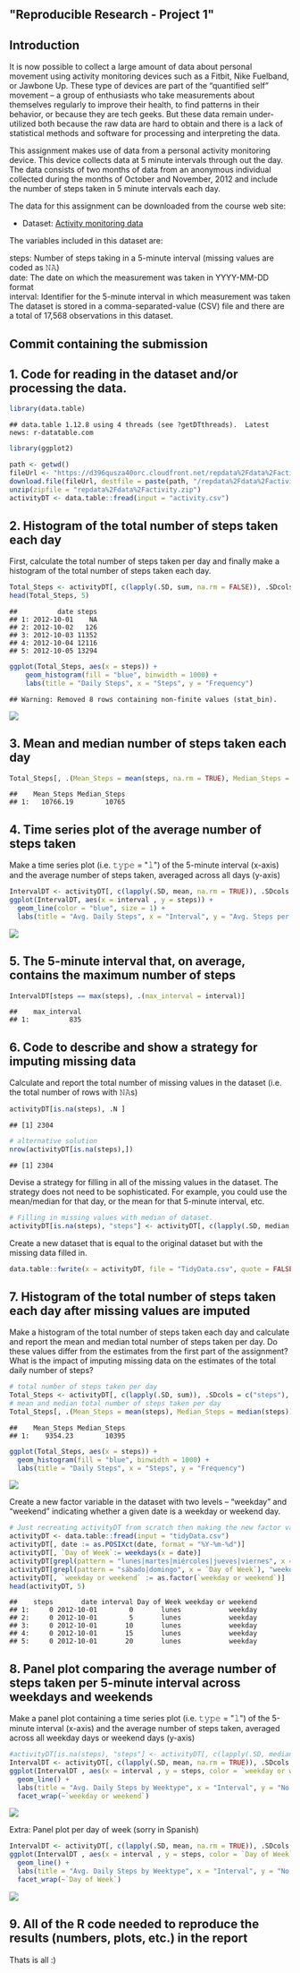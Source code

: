 
## "Reproducible Research - Project 1"

## Introduction
It is now possible to collect a large amount of data about personal movement using activity monitoring devices such as a Fitbit, Nike Fuelband, or Jawbone Up. These type of devices are part of the “quantified self” movement – a group of enthusiasts who take measurements about themselves regularly to improve their health, to find patterns in their behavior, or because they are tech geeks. But these data remain under-utilized both because the raw data are hard to obtain and there is a lack of statistical methods and software for processing and interpreting the data.

This assignment makes use of data from a personal activity monitoring device. This device collects data at 5 minute intervals through out the day. The data consists of two months of data from an anonymous individual collected during the months of October and November, 2012 and include the number of steps taken in 5 minute intervals each day.

The data for this assignment can be downloaded from the course web site:

* Dataset: [Activity monitoring data](https://d396qusza40orc.cloudfront.net/repdata%2Fdata%2Factivity.zip) 

The variables included in this dataset are:

steps: Number of steps taking in a 5-minute interval (missing values are coded as 𝙽𝙰) </br>
date: The date on which the measurement was taken in YYYY-MM-DD format </br>
interval: Identifier for the 5-minute interval in which measurement was taken </br>
The dataset is stored in a comma-separated-value (CSV) file and there are a total of 17,568 observations in this dataset. 

## Commit containing the submission
## 1. Code for reading in the dataset and/or processing the data.

```r
library(data.table)
```

```
## data.table 1.12.8 using 4 threads (see ?getDTthreads).  Latest news: r-datatable.com
```

```r
library(ggplot2)

path <- getwd()
fileUrl <- "https://d396qusza40orc.cloudfront.net/repdata%2Fdata%2Factivity.zip"
download.file(fileUrl, destfile = paste(path, "/repdata%2Fdata%2Factivity.zip", sep = "/"))
unzip(zipfile = "repdata%2Fdata%2Factivity.zip")
activityDT <- data.table::fread(input = "activity.csv")
```

## 2. Histogram of the total number of steps taken each day

First, calculate the total number of steps taken per day and finally make a histogram of the total number of steps taken each day. 


```r
Total_Steps <- activityDT[, c(lapply(.SD, sum, na.rm = FALSE)), .SDcols = c("steps"), by = .(date)] 
head(Total_Steps, 5)
```

```
##          date steps
## 1: 2012-10-01    NA
## 2: 2012-10-02   126
## 3: 2012-10-03 11352
## 4: 2012-10-04 12116
## 5: 2012-10-05 13294
```

```r
ggplot(Total_Steps, aes(x = steps)) +
    geom_histogram(fill = "blue", binwidth = 1000) +
    labs(title = "Daily Steps", x = "Steps", y = "Frequency")
```

```
## Warning: Removed 8 rows containing non-finite values (stat_bin).
```

![](PA1_template_files/figure-html/unnamed-chunk-2-1.png)<!-- -->

## 3. Mean and median number of steps taken each day


```r
Total_Steps[, .(Mean_Steps = mean(steps, na.rm = TRUE), Median_Steps = median(steps, na.rm = TRUE))]
```

```
##    Mean_Steps Median_Steps
## 1:   10766.19        10765
```

## 4. Time series plot of the average number of steps taken
Make a time series plot (i.e. 𝚝𝚢𝚙𝚎 = "𝚕") of the 5-minute interval (x-axis) and the average number of steps taken, averaged across all days (y-axis)


```r
IntervalDT <- activityDT[, c(lapply(.SD, mean, na.rm = TRUE)), .SDcols = c("steps"), by = .(interval)] 
ggplot(IntervalDT, aes(x = interval , y = steps)) + 
  geom_line(color = "blue", size = 1) + 
  labs(title = "Avg. Daily Steps", x = "Interval", y = "Avg. Steps per day")
```

![](PA1_template_files/figure-html/unnamed-chunk-4-1.png)<!-- -->

## 5. The 5-minute interval that, on average, contains the maximum number of steps


```r
IntervalDT[steps == max(steps), .(max_interval = interval)]
```

```
##    max_interval
## 1:          835
```

## 6. Code to describe and show a strategy for imputing missing data
Calculate and report the total number of missing values in the dataset (i.e. the total number of rows with 𝙽𝙰s)


```r
activityDT[is.na(steps), .N ]
```

```
## [1] 2304
```

```r
# alternative solution
nrow(activityDT[is.na(steps),])
```

```
## [1] 2304
```

Devise a strategy for filling in all of the missing values in the dataset. The strategy does not need to be sophisticated. For example, you could use the mean/median for that day, or the mean for that 5-minute interval, etc.


```r
# Filling in missing values with median of dataset. 
activityDT[is.na(steps), "steps"] <- activityDT[, c(lapply(.SD, median, na.rm = TRUE)), .SDcols = c("steps")]
```

Create a new dataset that is equal to the original dataset but with the missing data filled in.


```r
data.table::fwrite(x = activityDT, file = "TidyData.csv", quote = FALSE)
```


## 7. Histogram of the total number of steps taken each day after missing values are imputed

Make a histogram of the total number of steps taken each day and calculate and report the mean and median total number of steps taken per day. Do these values differ from the estimates from the first part of the assignment? What is the impact of imputing missing data on the estimates of the total daily number of steps?


```r
# total number of steps taken per day
Total_Steps <- activityDT[, c(lapply(.SD, sum)), .SDcols = c("steps"), by = .(date)] 
# mean and median total number of steps taken per day
Total_Steps[, .(Mean_Steps = mean(steps), Median_Steps = median(steps))]
```

```
##    Mean_Steps Median_Steps
## 1:    9354.23        10395
```

```r
ggplot(Total_Steps, aes(x = steps)) + 
  geom_histogram(fill = "blue", binwidth = 1000) + 
  labs(title = "Daily Steps", x = "Steps", y = "Frequency")
```

![](PA1_template_files/figure-html/unnamed-chunk-9-1.png)<!-- -->

Create a new factor variable in the dataset with two levels – “weekday” and “weekend” indicating whether a given date is a weekday or weekend day.


```r
# Just recreating activityDT from scratch then making the new factor variable. (No need to, just want to be clear on what the entire process is.) 
activityDT <- data.table::fread(input = "tidyData.csv")
activityDT[, date := as.POSIXct(date, format = "%Y-%m-%d")]
activityDT[, `Day of Week`:= weekdays(x = date)]
activityDT[grepl(pattern = "lunes|martes|miércoles|jueves|viernes", x = `Day of Week`), "weekday or weekend"] <- "weekday"
activityDT[grepl(pattern = "sábado|domingo", x = `Day of Week`), "weekday or weekend"] <- "weekend"
activityDT[, `weekday or weekend` := as.factor(`weekday or weekend`)]
head(activityDT, 5)
```

```
##    steps       date interval Day of Week weekday or weekend
## 1:     0 2012-10-01        0       lunes            weekday
## 2:     0 2012-10-01        5       lunes            weekday
## 3:     0 2012-10-01       10       lunes            weekday
## 4:     0 2012-10-01       15       lunes            weekday
## 5:     0 2012-10-01       20       lunes            weekday
```

## 8. Panel plot comparing the average number of steps taken per 5-minute interval across weekdays and weekends
Make a panel plot containing a time series plot (i.e. 𝚝𝚢𝚙𝚎 = "𝚕") of the 5-minute interval (x-axis) and the average number of steps taken, averaged across all weekday days or weekend days (y-axis)


```r
#activityDT[is.na(steps), "steps"] <- activityDT[, c(lapply(.SD, median, na.rm = TRUE)), .SDcols = c("steps")]
IntervalDT <- activityDT[, c(lapply(.SD, mean, na.rm = TRUE)), .SDcols = c("steps"), by = .(interval, `weekday or weekend`)] 
ggplot(IntervalDT , aes(x = interval , y = steps, color = `weekday or weekend`)) + 
  geom_line() + 
  labs(title = "Avg. Daily Steps by Weektype", x = "Interval", y = "No. of Steps") + 
  facet_wrap(~`weekday or weekend`)
```

![](PA1_template_files/figure-html/unnamed-chunk-11-1.png)<!-- -->

Extra: Panel plot per day of week (sorry in Spanish)


```r
IntervalDT <- activityDT[, c(lapply(.SD, mean, na.rm = TRUE)), .SDcols = c("steps"), by = .(interval, `Day of Week`)] 
ggplot(IntervalDT , aes(x = interval , y = steps, color = `Day of Week`)) + 
  geom_line() + 
  labs(title = "Avg. Daily Steps by Weektype", x = "Interval", y = "No. of Steps") + 
  facet_wrap(~`Day of Week`)
```

![](PA1_template_files/figure-html/unnamed-chunk-12-1.png)<!-- -->


## 9. All of the R code needed to reproduce the results (numbers, plots, etc.) in the report
Thats is all :)

